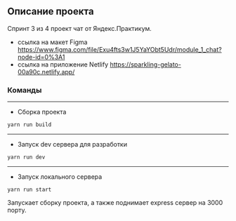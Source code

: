 ## Описание проекта 
Спринт 3 из 4 проект чат от Яндекс.Практикум. 

- ссылка на макет Figma https://www.figma.com/file/Exu4fts3w1J5YaYObt5Udr/module_1_chat?node-id=0%3A1 
- ссылка на приложение Netlify https://sparkling-gelato-00a90c.netlify.app/

### Команды 
-----
- Сборка проекта 

```
yarn run build
```
-------------
- Запуск dev сервера для разработки 

```
yarn run dev
```
-------------------
- Запуск локального сервера 

```
yarn run start
```

Запускает сборку проекта, а также поднимает express сервер на 3000 порту. 
